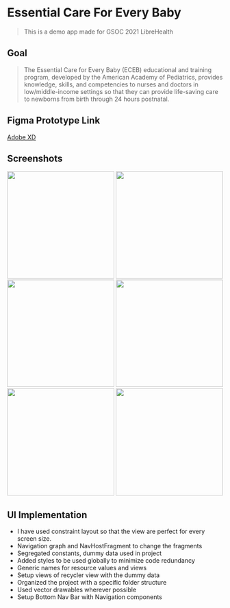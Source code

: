 # Essential Care For Every Baby
> This is a demo app made for GSOC 2021 LibreHealth

## Goal
> The Essential Care for Every Baby (ECEB) educational and training program, developed by the American Academy of Pediatrics, provides knowledge, skills, and competencies to nurses and doctors in low/middle-income settings so that they can provide life-saving care to newborns from birth through 24 hours postnatal.

## Figma Prototype Link 
[Adobe XD](
https://xd.adobe.com/view/910aed7c-fcb6-466a-91c4-664342e98e4c-c459/?fullscreen
)

## Screenshots
<img src="https://gitlab.com/abhinav12k/eceb/-/blob/master/assets/auth_screen.png" width="250"> 
<img src="https://gitlab.com/abhinav12k/eceb/-/blob/master/assets/login_screen.png" width="250"> 
<img src="https://gitlab.com/abhinav12k/eceb/-/blob/master/assets/main_screen.png" width="250"> 
<img src="https://gitlab.com/abhinav12k/eceb/-/blob/master/assets/list_of_babies_screen.png" width="250"> 
<img src="https://gitlab.com/abhinav12k/eceb/-/blob/master/assets/notification_screen.png" width="250"> 
<img src="https://gitlab.com/abhinav12k/eceb/-/blob/master/assets/profile_screen.png" width="250">

## UI Implementation
- I have used constraint layout so that the view are perfect for every screen size.
- Navigation graph and NavHostFragment to change the fragments
- Segregated constants, dummy data used in project
- Added styles to be used globally to minimize code redundancy 
- Generic names for resource values and views
- Setup views of recycler view with the dummy data
- Organized the project with a specific folder structure
- Used vector drawables wherever possible
- Setup Bottom Nav Bar with Navigation components
